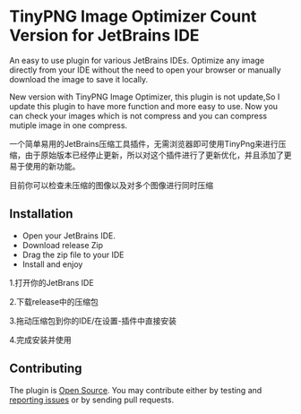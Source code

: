 TinyPNG Image Optimizer Count Version for JetBrains IDE
=========================================

An easy to use plugin for various JetBrains IDEs. Optimize any image directly from your IDE without the need to open your browser or manually download the image to save it locally.

New version with TinyPNG Image Optimizer, this plugin is not update,So I update this plugin to have more function and more easy to use.
Now you can check your images which is not compress and you can compress mutiple image in one compress.


一个简单易用的JetBrains压缩工具插件，无需浏览器即可使用TinyPng来进行压缩，由于原始版本已经停止更新，所以对这个插件进行了更新优化，并且添加了更易于使用的新功能。

目前你可以检查未压缩的图像以及对多个图像进行同时压缩

Installation
------------
- Open your JetBrains IDE.
- Download release Zip
- Drag the zip file to your IDE
- Install and enjoy

1.打开你的JetBrans IDE

2.下载release中的压缩包

3.拖动压缩包到你的IDE/在设置-插件中直接安装

4.完成安装并使用

Contributing
------------
The plugin is [Open Source](LICENSE.md). You may contribute either by testing and [reporting issues](https://github.com/code-killerr/tinypng-optimizer-count/issues)
or by sending pull requests. 
